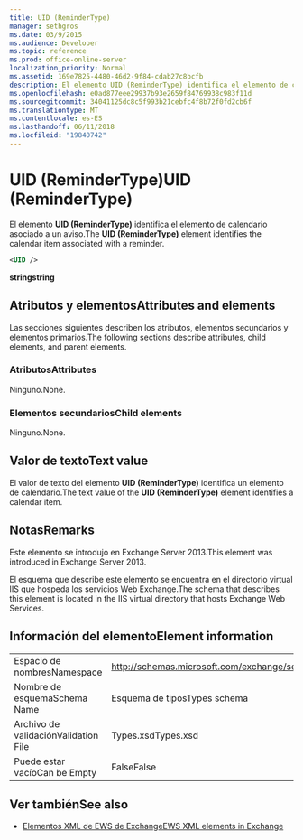 ```yaml
---
title: UID (ReminderType)
manager: sethgros
ms.date: 03/9/2015
ms.audience: Developer
ms.topic: reference
ms.prod: office-online-server
localization_priority: Normal
ms.assetid: 169e7825-4480-46d2-9f84-cdab27c8bcfb
description: El elemento UID (ReminderType) identifica el elemento de calendario asociado a un aviso.
ms.openlocfilehash: e0ad877eee29937b93e2659f84769938c983f11d
ms.sourcegitcommit: 34041125dc8c5f993b21cebfc4f8b72f0fd2cb6f
ms.translationtype: MT
ms.contentlocale: es-ES
ms.lasthandoff: 06/11/2018
ms.locfileid: "19840742"
---
```

# <a name="uid-remindertype"></a><span data-ttu-id="a1c59-103">UID (ReminderType)</span><span class="sxs-lookup"><span data-stu-id="a1c59-103">UID (ReminderType)</span></span>

<span data-ttu-id="a1c59-104">El elemento **UID (ReminderType)** identifica el elemento de calendario asociado a un aviso.</span><span class="sxs-lookup"><span data-stu-id="a1c59-104">The **UID (ReminderType)** element identifies the calendar item associated with a reminder.</span></span> 
  
```XML
<UID />
```

 <span data-ttu-id="a1c59-105">**string**</span><span class="sxs-lookup"><span data-stu-id="a1c59-105">**string**</span></span>
## <a name="attributes-and-elements"></a><span data-ttu-id="a1c59-106">Atributos y elementos</span><span class="sxs-lookup"><span data-stu-id="a1c59-106">Attributes and elements</span></span>

<span data-ttu-id="a1c59-107">Las secciones siguientes describen los atributos, elementos secundarios y elementos primarios.</span><span class="sxs-lookup"><span data-stu-id="a1c59-107">The following sections describe attributes, child elements, and parent elements.</span></span>
  
### <a name="attributes"></a><span data-ttu-id="a1c59-108">Atributos</span><span class="sxs-lookup"><span data-stu-id="a1c59-108">Attributes</span></span>

<span data-ttu-id="a1c59-109">Ninguno.</span><span class="sxs-lookup"><span data-stu-id="a1c59-109">None.</span></span>
  
### <a name="child-elements"></a><span data-ttu-id="a1c59-110">Elementos secundarios</span><span class="sxs-lookup"><span data-stu-id="a1c59-110">Child elements</span></span>

<span data-ttu-id="a1c59-111">Ninguno.</span><span class="sxs-lookup"><span data-stu-id="a1c59-111">None.</span></span>
  
## <a name="text-value"></a><span data-ttu-id="a1c59-112">Valor de texto</span><span class="sxs-lookup"><span data-stu-id="a1c59-112">Text value</span></span>

<span data-ttu-id="a1c59-113">El valor de texto del elemento **UID (ReminderType)** identifica un elemento de calendario.</span><span class="sxs-lookup"><span data-stu-id="a1c59-113">The text value of the **UID (ReminderType)** element identifies a calendar item.</span></span> 
  
## <a name="remarks"></a><span data-ttu-id="a1c59-114">Notas</span><span class="sxs-lookup"><span data-stu-id="a1c59-114">Remarks</span></span>

<span data-ttu-id="a1c59-115">Este elemento se introdujo en Exchange Server 2013.</span><span class="sxs-lookup"><span data-stu-id="a1c59-115">This element was introduced in Exchange Server 2013.</span></span>
  
<span data-ttu-id="a1c59-116">El esquema que describe este elemento se encuentra en el directorio virtual IIS que hospeda los servicios Web Exchange.</span><span class="sxs-lookup"><span data-stu-id="a1c59-116">The schema that describes this element is located in the IIS virtual directory that hosts Exchange Web Services.</span></span>
  
## <a name="element-information"></a><span data-ttu-id="a1c59-117">Información del elemento</span><span class="sxs-lookup"><span data-stu-id="a1c59-117">Element information</span></span>

|||
|:-----|:-----|
|<span data-ttu-id="a1c59-118">Espacio de nombres</span><span class="sxs-lookup"><span data-stu-id="a1c59-118">Namespace</span></span>  <br/> |http://schemas.microsoft.com/exchange/services/2006/types  <br/> |
|<span data-ttu-id="a1c59-119">Nombre de esquema</span><span class="sxs-lookup"><span data-stu-id="a1c59-119">Schema Name</span></span>  <br/> |<span data-ttu-id="a1c59-120">Esquema de tipos</span><span class="sxs-lookup"><span data-stu-id="a1c59-120">Types schema</span></span>  <br/> |
|<span data-ttu-id="a1c59-121">Archivo de validación</span><span class="sxs-lookup"><span data-stu-id="a1c59-121">Validation File</span></span>  <br/> |<span data-ttu-id="a1c59-122">Types.xsd</span><span class="sxs-lookup"><span data-stu-id="a1c59-122">Types.xsd</span></span>  <br/> |
|<span data-ttu-id="a1c59-123">Puede estar vacío</span><span class="sxs-lookup"><span data-stu-id="a1c59-123">Can be Empty</span></span>  <br/> |<span data-ttu-id="a1c59-124">False</span><span class="sxs-lookup"><span data-stu-id="a1c59-124">False</span></span>  <br/> |
   
## <a name="see-also"></a><span data-ttu-id="a1c59-125">Ver también</span><span class="sxs-lookup"><span data-stu-id="a1c59-125">See also</span></span>



- [<span data-ttu-id="a1c59-126">Elementos XML de EWS de Exchange</span><span class="sxs-lookup"><span data-stu-id="a1c59-126">EWS XML elements in Exchange</span></span>](ews-xml-elements-in-exchange.md)

